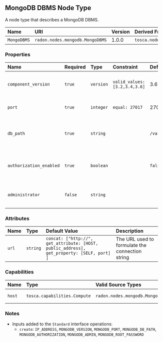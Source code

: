 ## MongoDB DBMS Node Type

A node type that describes a MongoDB DBMS.

| Name | URI | Version | Derived From |
|:---- |:--- |:------- |:------------ |
| `MongoDBMS` | `radon.nodes.mongodb.MongoDBMS` | 1.0.0 | `tosca.nodes.DBMS` |

### Properties

| Name | Required | Type | Constraint | Default Value | Description |
|:---- |:-------- |:---- |:---------- |:------------- |:----------- |
| `component_version` | `true` | `version` | `valid_values: [3.2,3.4,3.6]` | 3.6 | The version of the MongoDB DBMS |
| `port` | `true` | `integer` | `equal: 27017` | 27017 | The listening port of the DBMS |
| `db_path` | `true` | `string` |   |  `/var/lib/mongo` | The path where database files will be stored |
| `authorization_enabled` | `true` | `boolean` |   | `false` | Identifies whether users should be authenticated |
| `administrator` | `false` | `string` |   |   | The username of the administrator |

### Attributes

| Name | Type | Default Value | Description |
|:---- |:---- |:---------- |:------------- |
| `url` | `string` | `concat: ["http://", get_attribute: [HOST, public_address], get_property: [SELF, port] ]` | The URL used to formulate the connection string |

### Capabilities

| Name | Type | Valid Source Types | Occurrences |
|:---- |:---- |:------------------ |:----------- |
| `host` | `tosca.capabilities.Compute` | `radon.nodes.mongodb.MongoDBDatabase` | [1, UNBOUNDED]|

### Notes

* Inputs added to the `Standard` interface operations:
  * `create`: `IP_ADDRESS`, `MONGODB_VERSION`, `MONGODB_PORT`, `MONGODB_DB_PATH`, `MONGODB_AUTHORIZATION`, `MONGODB_ADMIN`, `MONGODB_ROOT_PASSWORD`
